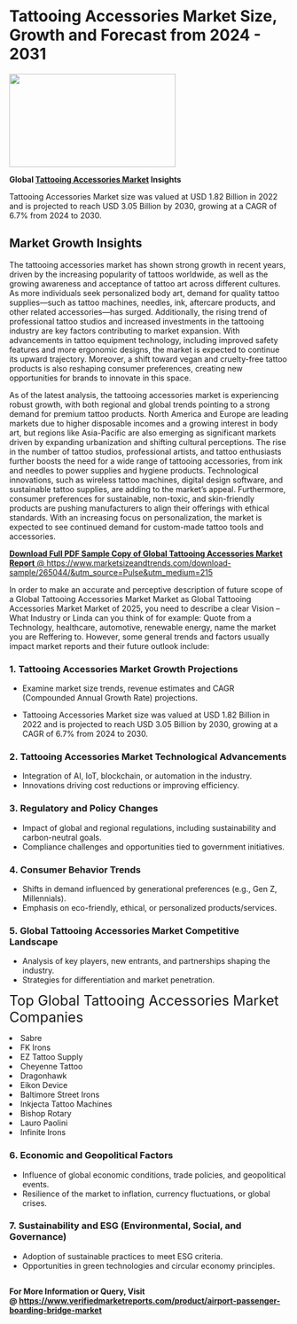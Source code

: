 <H1>Tattooing Accessories Market Size, Growth and Forecast from 2024 - 2031</H1><img class="aligncenter size-medium wp-image-584254" src="https://thirdeyenews.in/wp-content/uploads/2024/09/Global-Market-Research-300x168.jpeg" alt="" width="300" height="168" /><p><strong>Global&nbsp;<a href="https://www.marketsizeandtrends.com/download-sample/265044/&amp;utm_source=Pulse&amp;utm_medium=215">Tattooing Accessories Market</a> Insights</strong></p><p>Tattooing Accessories Market size was valued at USD 1.82 Billion in 2022 and is projected to reach USD 3.05 Billion by 2030, growing at a CAGR of 6.7% from 2024 to 2030.</p><p><h2>Market Growth Insights</h2> <p>The tattooing accessories market has shown strong growth in recent years, driven by the increasing popularity of tattoos worldwide, as well as the growing awareness and acceptance of tattoo art across different cultures. As more individuals seek personalized body art, demand for quality tattoo supplies—such as tattoo machines, needles, ink, aftercare products, and other related accessories—has surged. Additionally, the rising trend of professional tattoo studios and increased investments in the tattooing industry are key factors contributing to market expansion. With advancements in tattoo equipment technology, including improved safety features and more ergonomic designs, the market is expected to continue its upward trajectory. Moreover, a shift toward vegan and cruelty-free tattoo products is also reshaping consumer preferences, creating new opportunities for brands to innovate in this space.</p> <p><a href="sample-link" target="_blank"></a></p> <p>As of the latest analysis, the tattooing accessories market is experiencing robust growth, with both regional and global trends pointing to a strong demand for premium tattoo products. North America and Europe are leading markets due to higher disposable incomes and a growing interest in body art, but regions like Asia-Pacific are also emerging as significant markets driven by expanding urbanization and shifting cultural perceptions. The rise in the number of tattoo studios, professional artists, and tattoo enthusiasts further boosts the need for a wide range of tattooing accessories, from ink and needles to power supplies and hygiene products. Technological innovations, such as wireless tattoo machines, digital design software, and sustainable tattoo supplies, are adding to the market’s appeal. Furthermore, consumer preferences for sustainable, non-toxic, and skin-friendly products are pushing manufacturers to align their offerings with ethical standards. With an increasing focus on personalization, the market is expected to see continued demand for custom-made tattoo tools and accessories.</p> <p><a href="more-info-link" target="_blank"></p><p><span class=""><strong>Download Full PDF Sample Copy of Global Tattooing Accessories Market Report</strong> @ <a href="https://www.marketsizeandtrends.com/download-sample/265044/&amp;utm_source=Pulse&amp;utm_medium=215" target="_blank">https://www.marketsizeandtrends.com/download-sample/265044/&amp;utm_source=Pulse&amp;utm_medium=215</a></span></p><p>In order to make an accurate and perceptive description of future scope of a Global&nbsp;Tattooing Accessories Market Market as Global&nbsp;Tattooing Accessories Market Market of 2025, you need to describe a clear Vision &ndash; What Industry or Linda can you think of for example: Quote from a Technology, healthcare, automotive, renewable energy, name the market you are Reffering to. However, some general trends and factors usually impact market reports and their future outlook include:</p><h3>1.&nbsp;<strong>Tattooing Accessories Market Growth Projections</strong></h3><ul><li>Examine market size trends, revenue estimates and CAGR (Compounded Annual Growth Rate) projections.</li><li><p>Tattooing Accessories Market size was valued at USD 1.82 Billion in 2022 and is projected to reach USD 3.05 Billion by 2030, growing at a CAGR of 6.7% from 2024 to 2030.</p></li></ul><h3>2.&nbsp;<strong>Tattooing Accessories Market Technological Advancements</strong></h3><ul><li>Integration of AI, IoT, blockchain, or automation in the industry.</li><li>Innovations driving cost reductions or improving efficiency.</li></ul><h3>3.&nbsp;<strong>Regulatory and Policy Changes</strong></h3><ul><li>Impact of global and regional regulations, including sustainability and carbon-neutral goals.</li><li>Compliance challenges and opportunities tied to government initiatives.</li></ul><h3>4.&nbsp;<strong>Consumer Behavior Trends</strong></h3><ul><li>Shifts in demand influenced by generational preferences (e.g., Gen Z, Millennials).</li><li>Emphasis on eco-friendly, ethical, or personalized products/services.</li></ul><h3>5.&nbsp;<strong>Global Tattooing Accessories Market Competitive Landscape</strong></h3><ul><li>Analysis of key players, new entrants, and partnerships shaping the industry.</li><li>Strategies for differentiation and market penetration.</li></ul><p data-pm-slice="1 1 []"><span style="color: inherit; font-family: inherit; font-size: 25px;">Top Global Tattooing Accessories Market Companies</span></p><div class="" data-test-id=""><p><li>Sabre</li><li> FK Irons</li><li> EZ Tattoo Supply</li><li> Cheyenne Tattoo</li><li> Dragonhawk</li><li> Eikon Device</li><li> Baltimore Street Irons</li><li> Inkjecta Tattoo Machines</li><li> Bishop Rotary</li><li> Lauro Paolini</li><li> Infinite Irons</li></p></div><h3>6.&nbsp;<strong>Economic and Geopolitical Factors</strong></h3><ul><li>Influence of global economic conditions, trade policies, and geopolitical events.</li><li>Resilience of the market to inflation, currency fluctuations, or global crises.</li></ul><h3>7.&nbsp;<strong>Sustainability and ESG (Environmental, Social, and Governance)</strong></h3><ul><li>Adoption of sustainable practices to meet ESG criteria.</li><li>Opportunities in green technologies and circular economy principles.</li></ul><h2><strong style="font-size: 14px;">For More Information or Query, Visit @&nbsp;</strong><a style="background-color: #ffffff; font-size: 14px;" href="https://www.marketsizeandtrends.com/report/tattooing-accessories-market/" target="_blank">https://www.verifiedmarketreports.com/product/airport-passenger-boarding-bridge-market</a></h2>
